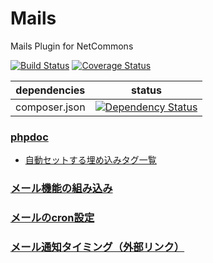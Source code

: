 # Mails
Mails Plugin for NetCommons

[![Build Status](https://travis-ci.org/NetCommons3/Mails.svg?branch=master)](https://travis-ci.org/NetCommons3/Mails)
[![Coverage Status](https://img.shields.io/coveralls/NetCommons3/Mails.svg)](https://coveralls.io/r/NetCommons3/Mails?branch=master)

| dependencies | status |
| ------------ | ------ |
| composer.json | [![Dependency Status](https://www.versioneye.com/user/projects/5665251b846d41000a000471/badge.svg?style=flat)](https://www.versioneye.com/user/projects/5665251b846d41000a000471) |

### [phpdoc](https://netcommons3.github.io/NetCommons3Docs/phpdoc/Mails/)

* [自動セットする埋め込みタグ一覧](https://netcommons3.github.io/NetCommons3Docs/phpdoc/Mails/classes/NetCommonsMailAssignTag.html)

### [メール機能の組み込み](https://github.com/NetCommons3/NetCommons3/wiki/メール組み込み)

### [メールのcron設定](https://github.com/NetCommons3/NetCommons3/wiki/メールのcron設定)

### [メール通知タイミング（外部リンク）](https://docs.google.com/spreadsheets/d/1CinNbVGHD7tYI1xY4id08PzhrGDQtoNTpWbzkNTdiKs/edit?usp=sharing)
